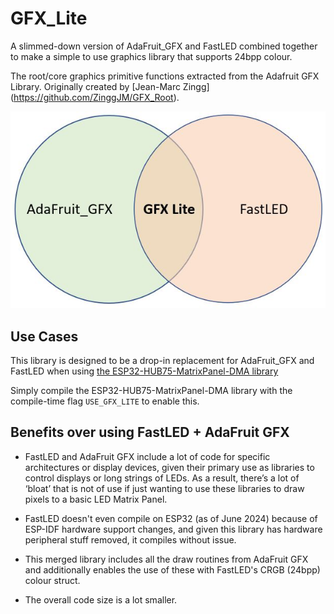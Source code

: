 # GFX_Lite
A slimmed-down version of AdaFruit_GFX and FastLED combined together to make a simple to use graphics library that supports 24bpp colour.

The root/core graphics primitive functions extracted from the Adafruit GFX Library. Originally created by [Jean-Marc Zingg] (https://github.com/ZinggJM/GFX_Root).

![Overview](image.jpg)

## Use Cases
This library is designed to be a drop-in replacement for AdaFruit_GFX and FastLED when using [the ESP32-HUB75-MatrixPanel-DMA library](https://github.com/mrcodetastic/ESP32-HUB75-MatrixPanel-DMA) 

Simply compile the ESP32-HUB75-MatrixPanel-DMA library with the compile-time flag `USE_GFX_LITE` to enable this.

## Benefits over using FastLED + AdaFruit GFX

* FastLED and AdaFruit GFX include a lot of code for specific architectures or display devices, given their primary use as libraries to control displays or long strings of LEDs. As a result, there’s a lot of ‘bloat’ that is not of use if just wanting to use these libraries to draw pixels to a basic LED Matrix Panel.

* FastLED doesn't even compile on ESP32 (as of June 2024) because of ESP-IDF hardware support changes, and given this library has hardware peripheral stuff removed, it compiles without issue. 

* This merged library includes all the draw routines from AdaFruit GFX and additionally enables the use of these with FastLED's CRGB (24bpp) colour struct.

* The overall code size is a lot smaller.

